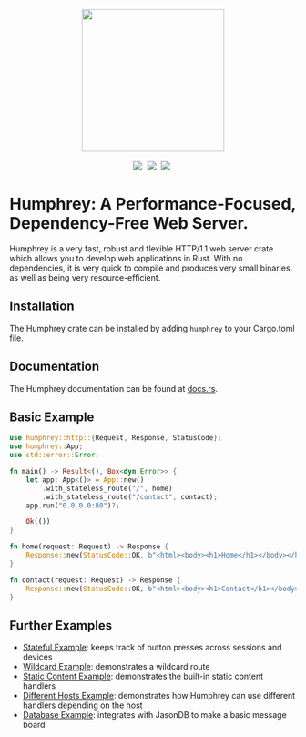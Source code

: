 <p align="center">
  <img src="https://raw.githubusercontent.com/w-henderson/Humphrey/master/assets/logo.png" width=250><br><br>
  <img src="https://img.shields.io/badge/language-rust-b07858?style=for-the-badge&logo=rust" style="margin-right:5px">
  <img src="https://img.shields.io/github/workflow/status/w-henderson/Humphrey/CI?style=for-the-badge" style="margin-right:5px">
  <img src="https://img.shields.io/crates/v/humphrey?style=for-the-badge" style="margin-right:5px">
</p>

# Humphrey: A Performance-Focused, Dependency-Free Web Server.
Humphrey is a very fast, robust and flexible HTTP/1.1 web server crate which allows you to develop web applications in Rust. With no dependencies, it is very quick to compile and produces very small binaries, as well as being very resource-efficient.

## Installation
The Humphrey crate can be installed by adding `humphrey` to your Cargo.toml file.

## Documentation
The Humphrey documentation can be found at [docs.rs](https://docs.rs/humphrey).

## Basic Example
```rs
use humphrey::http::{Request, Response, StatusCode};
use humphrey::App;
use std::error::Error;

fn main() -> Result<(), Box<dyn Error>> {
    let app: App<()> = App::new()
        .with_stateless_route("/", home)
        .with_stateless_route("/contact", contact);
    app.run("0.0.0.0:80")?;

    Ok(())
}

fn home(request: Request) -> Response {
    Response::new(StatusCode::OK, b"<html><body><h1>Home</h1></body></html>", &request)
}

fn contact(request: Request) -> Response {
    Response::new(StatusCode::OK, b"<html><body><h1>Contact</h1></body></html>", &request)
}
```

## Further Examples
- [Stateful Example](https://github.com/w-henderson/Humphrey/tree/master/examples/stateful): keeps track of button presses across sessions and devices
- [Wildcard Example](https://github.com/w-henderson/Humphrey/tree/master/examples/wildcard): demonstrates a wildcard route
- [Static Content Example](https://github.com/w-henderson/Humphrey/tree/master/examples/static-content): demonstrates the built-in static content handlers
- [Different Hosts Example](https://github.com/w-henderson/Humphrey/tree/master/examples/host): demonstrates how Humphrey can use different handlers depending on the host
- [Database Example](https://github.com/w-henderson/Humphrey/tree/master/examples/database): integrates with JasonDB to make a basic message board